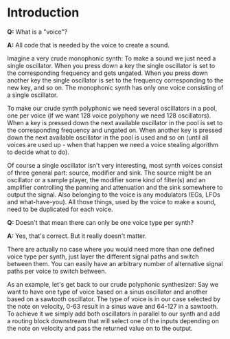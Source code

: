 # Introduction #

**Q:** What is a "voice"?

**A:** All code that is needed by the voice to create a sound.

Imagine a very crude monophonic synth: To make a sound we just need a single oscillator. When you press down a key the single oscillator is set to the corresponding frequency and gets ungated. When you press down another key the single oscillator is set to the frequency corresponding to the new key, and so on. The monophonic synth has only one voice consisting of a single oscillator.

To make our crude synth polyphonic we need several oscillators in a pool, one per voice (if we want 128 voice polyphony we need 128 oscillators). When a key is pressed down the next available oscillator in the pool is set to the corresponding frequency and ungated on. When another key is pressed down the next available oscillator in the pool is used and so on (until all voices are used up - when that happen we need a voice stealing algorithm to decide what to do).

Of course a single oscillator isn't very interesting, most synth voices consist of three general part: source, modifier and sink. The source might be an oscillator or a sample player, the modifier some kind of filter(s) and an amplifier controlling the panning and attenuation and the sink somewhere to output the signal. Also belonging to the voice is any modulators (EGs, LFOs and what-have-you). All those things, used by the voice to make a sound, need to be duplicated for each voice.

**Q:** Doesn't that mean there can only be one voice type per synth?

**A:** Yes, that's correct. But it really doesn't matter.

There are actually no case where you would need more than one defined voice type per synth, just layer the different signal paths and switch between them. You can easily have an arbitrary number of alternative signal paths per voice to switch between.

As an example, let's get back to our crude polyphonic synthesizer: Say we want to have one type of voice based on a sinus oscillator and another based on a sawtooth oscillator. The type of voice is in our case selected by the note on velocity, 0-63 result in a sinus wave and 64-127 in a sawtooth. To achieve it we simply add both oscillators in parallel to our synth and add a routing block downstream that will select one of the inputs depending on the note on velocity and pass the returned value on to the output.